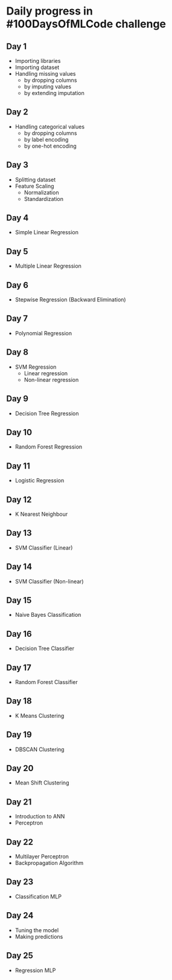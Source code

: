 # Daily progress in #100DaysOfMLCode challenge

## Day 1

* Importing libraries
* Importing dataset
* Handling missing values
    * by dropping columns
    * by imputing values
    * by extending imputation

## Day 2

* Handling categorical values
    * by dropping columns
    * by label encoding
    * by one-hot encoding

## Day 3

* Splitting dataset
* Feature Scaling
    * Normalization
    * Standardization
    
## Day 4

* Simple Linear Regression

## Day 5

* Multiple Linear Regression

## Day 6

* Stepwise Regression (Backward Elimination)

## Day 7

* Polynomial Regression

## Day 8

* SVM Regression
    * Linear regression
    * Non-linear regression

## Day 9

* Decision Tree Regression

## Day 10

* Random Forest Regression

## Day 11

* Logistic Regression

## Day 12

* K Nearest Neighbour

## Day 13

* SVM Classifier (Linear)

## Day 14

* SVM Classifier (Non-linear)

## Day 15

* Naive Bayes Classification

## Day 16

* Decision Tree Classifier

## Day 17

* Random Forest Classifier

## Day 18

* K Means Clustering

## Day 19

* DBSCAN Clustering

## Day 20

* Mean Shift Clustering

## Day 21

* Introduction to ANN
* Perceptron

## Day 22

* Multilayer Perceptron
* Backpropagation Algorithm

## Day 23

* Classification MLP

## Day 24

* Tuning the model
* Making predictions

## Day 25

* Regression MLP 